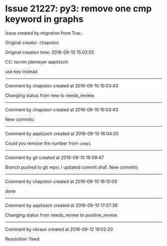 # Issue 21227: py3: remove one cmp keyword in graphs

Issue created by migration from Trac.

Original creator: chapoton

Original creation time: 2016-09-10 15:02:55

CC:  tscrim jdemeyer aapitzsch

use key instead


---

Comment by chapoton created at 2016-09-10 15:03:43

Changing status from new to needs_review.


---

Comment by chapoton created at 2016-09-10 15:03:43

New commits:


---

Comment by aapitzsch created at 2016-09-10 16:04:20

Could you remove the number from `comp1`.


---

Comment by git created at 2016-09-10 16:09:47

Branch pushed to git repo; I updated commit sha1. New commits:


---

Comment by chapoton created at 2016-09-10 16:10:09

done


---

Comment by aapitzsch created at 2016-09-10 17:07:36

Changing status from needs_review to positive_review.


---

Comment by vbraun created at 2016-09-12 19:02:20

Resolution: fixed
